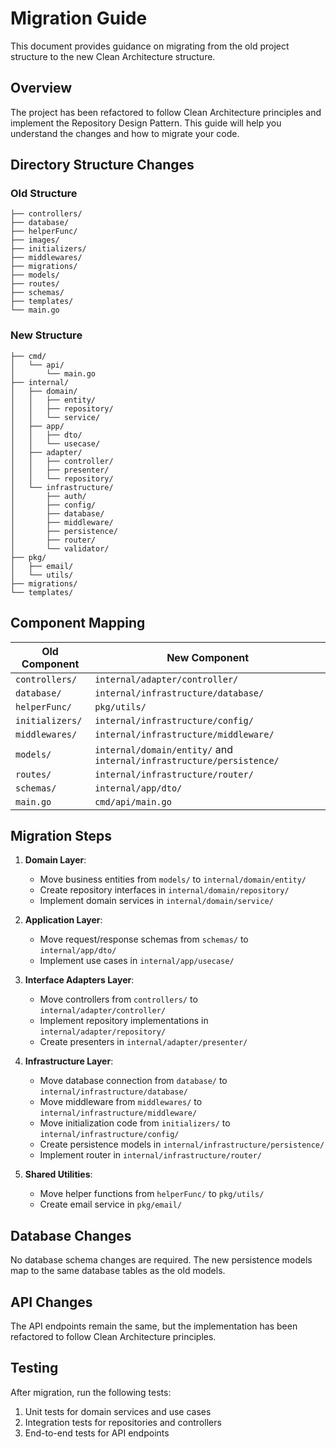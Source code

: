 # Migration Guide

This document provides guidance on migrating from the old project structure to the new Clean Architecture structure.

## Overview

The project has been refactored to follow Clean Architecture principles and implement the Repository Design Pattern. This guide will help you understand the changes and how to migrate your code.

## Directory Structure Changes

### Old Structure

```
├── controllers/
├── database/
├── helperFunc/
├── images/
├── initializers/
├── middlewares/
├── migrations/
├── models/
├── routes/
├── schemas/
├── templates/
└── main.go
```

### New Structure

```
├── cmd/
│   └── api/
│       └── main.go
├── internal/
│   ├── domain/
│   │   ├── entity/
│   │   ├── repository/
│   │   └── service/
│   ├── app/
│   │   ├── dto/
│   │   └── usecase/
│   ├── adapter/
│   │   ├── controller/
│   │   ├── presenter/
│   │   └── repository/
│   └── infrastructure/
│       ├── auth/
│       ├── config/
│       ├── database/
│       ├── middleware/
│       ├── persistence/
│       ├── router/
│       └── validator/
├── pkg/
│   ├── email/
│   └── utils/
├── migrations/
└── templates/
```

## Component Mapping

| Old Component | New Component |
|---------------|--------------|
| `controllers/` | `internal/adapter/controller/` |
| `database/` | `internal/infrastructure/database/` |
| `helperFunc/` | `pkg/utils/` |
| `initializers/` | `internal/infrastructure/config/` |
| `middlewares/` | `internal/infrastructure/middleware/` |
| `models/` | `internal/domain/entity/` and `internal/infrastructure/persistence/` |
| `routes/` | `internal/infrastructure/router/` |
| `schemas/` | `internal/app/dto/` |
| `main.go` | `cmd/api/main.go` |

## Migration Steps

1. **Domain Layer**:
   - Move business entities from `models/` to `internal/domain/entity/`
   - Create repository interfaces in `internal/domain/repository/`
   - Implement domain services in `internal/domain/service/`

2. **Application Layer**:
   - Move request/response schemas from `schemas/` to `internal/app/dto/`
   - Implement use cases in `internal/app/usecase/`

3. **Interface Adapters Layer**:
   - Move controllers from `controllers/` to `internal/adapter/controller/`
   - Implement repository implementations in `internal/adapter/repository/`
   - Create presenters in `internal/adapter/presenter/`

4. **Infrastructure Layer**:
   - Move database connection from `database/` to `internal/infrastructure/database/`
   - Move middleware from `middlewares/` to `internal/infrastructure/middleware/`
   - Move initialization code from `initializers/` to `internal/infrastructure/config/`
   - Create persistence models in `internal/infrastructure/persistence/`
   - Implement router in `internal/infrastructure/router/`

5. **Shared Utilities**:
   - Move helper functions from `helperFunc/` to `pkg/utils/`
   - Create email service in `pkg/email/`

## Database Changes

No database schema changes are required. The new persistence models map to the same database tables as the old models.

## API Changes

The API endpoints remain the same, but the implementation has been refactored to follow Clean Architecture principles.

## Testing

After migration, run the following tests:

1. Unit tests for domain services and use cases
2. Integration tests for repositories and controllers
3. End-to-end tests for API endpoints